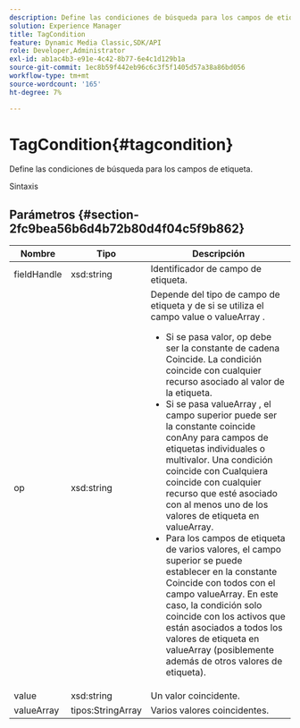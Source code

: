 ```yaml
---
description: Define las condiciones de búsqueda para los campos de etiqueta.
solution: Experience Manager
title: TagCondition
feature: Dynamic Media Classic,SDK/API
role: Developer,Administrator
exl-id: ab1ac4b3-e91e-4c42-8b77-6e4c1d129b1a
source-git-commit: 1ec8b59f442eb96c6c3f5f1405d57a38a86bd056
workflow-type: tm+mt
source-wordcount: '165'
ht-degree: 7%

---
```


# TagCondition{#tagcondition}

Define las condiciones de búsqueda para los campos de etiqueta.

Sintaxis

## Parámetros {#section-2fc9bea56b6d4b72b80d4f04c5f9b862}

<table id="table_04100BB8ABD84EF68B0A7CE3AD946414"> 
 <thead> 
  <tr> 
   <th colname="col1" class="entry"> Nombre </th> 
   <th colname="col2" class="entry"> Tipo </th> 
   <th colname="col3" class="entry"> Descripción </th> 
  </tr> 
 </thead>
 <tbody> 
  <tr> 
   <td colname="col1"> <span class="codeph"> <span class="varname"> fieldHandle</span> </span> </td> 
   <td colname="col2"> <span class="codeph"> xsd:string</span> </td> 
   <td colname="col3"> Identificador de campo de etiqueta. </td> 
  </tr> 
  <tr> 
   <td colname="col1"> <span class="codeph"> <span class="varname"> op</span> </span> </td> 
   <td colname="col2"> <span class="codeph"> xsd:string</span> </td> 
   <td colname="col3">Depende del tipo de campo de etiqueta y de si se utiliza el campo value o valueArray . 
    <ul id="ul_CC0926425B094B3BB7D70CB392DBDABD">
     <li id="li_09AB923A9A8D4A71917CF59C150E4EF5">Si se pasa <span class="codeph"> valor</span>, <span class="codeph"> op</span> debe ser la constante de cadena Coincide. La condición coincide con cualquier recurso asociado al valor de la etiqueta. </li>
     <li id="li_70F18494AB6C454EB611F51F16C19FAD">Si se pasa <span class="codeph"> valueArray</span> , el campo superior puede ser la constante <span class="codeph"> coincide conAny</span> para campos de etiquetas individuales o multivalor. Una condición <span class="codeph"> coincide con Cualquiera</span> coincide con cualquier recurso que esté asociado con al menos uno de los valores de etiqueta en <span class="codeph"> valueArray</span>. </li>
     <li id="li_0B25542D7E964B26B15591C45D5C66D0">Para los campos de etiqueta de varios valores, el campo superior se puede establecer en la constante <span class="codeph"> Coincide con todos</span> con el campo <span class="codeph"> valueArray</span>. En este caso, la condición solo coincide con los activos que están asociados a todos los valores de etiqueta en <span class="codeph"> valueArray</span> (posiblemente además de otros valores de etiqueta). </li>
    </ul></td> 
  </tr> 
  <tr> 
   <td colname="col1"> <span class="codeph"> <span class="varname"> value</span> </span> </td> 
   <td colname="col2"> <span class="codeph"> xsd:string</span> </td> 
   <td colname="col3"> Un valor coincidente. </td> 
  </tr> 
  <tr> 
   <td colname="col1"> <span class="codeph"> <span class="varname"> valueArray</span> </span> </td> 
   <td colname="col2"> <span class="codeph"> tipos:StringArray</span> </td> 
   <td colname="col3"> Varios valores coincidentes. </td> 
  </tr> 
 </tbody> 
</table>
